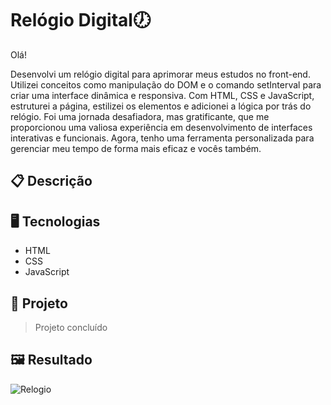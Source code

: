 # Relógio Digital🕖
Olá!

Desenvolvi um relógio digital  para aprimorar meus estudos no front-end. Utilizei conceitos como manipulação do DOM e o comando setInterval para criar uma interface dinâmica e responsiva. Com HTML, CSS e JavaScript, estruturei a página, estilizei os elementos e adicionei a lógica por trás do relógio. Foi uma jornada desafiadora, mas gratificante, que me proporcionou uma valiosa experiência em desenvolvimento de interfaces interativas e funcionais. Agora, tenho uma ferramenta personalizada para gerenciar meu tempo de forma mais eficaz e vocês também.
## 📋 Descrição

## 🖥️ Tecnologias

  - HTML
  - CSS
  - JavaScript


## 🎨 Projeto
  >  Projeto concluído 

## 🖼️ Resultado

![Relogio](https://github.com/claramamute/relogio-digital/assets/143142219/c760ab86-a550-455b-8b41-6297665d567b)

